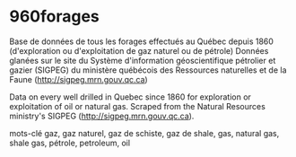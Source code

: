960forages
==========

Base de données de tous les forages effectués au Québec depuis 1860 (d'exploration ou d'exploitation de gaz naturel ou de pétrole)
Données glanées sur le site du Système d'information géoscientifique pétrolier et gazier (SIGPEG) du ministère québécois des Ressources naturelles et de la Faune (http://sigpeg.mrn.gouv.qc.ca)

Data on every well drilled in Quebec since 1860 for exploration or exploitation of oil or natural gas.
Scraped from the Natural Resources ministry's SIGPEG (http://sigpeg.mrn.gouv.qc.ca).

mots-clé
gaz, gaz naturel, gaz de schiste, gaz de shale, gas, natural gas, shale gas, pétrole, petroleum, oil
